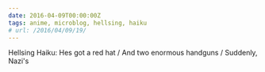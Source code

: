 ```yaml
---
date: 2016-04-09T00:00:00Z
tags: anime, microblog, hellsing, haiku
# url: /2016/04/09/19/
---
```


Hellsing Haiku: Hes got a red hat / And two enormous handguns / Suddenly, Nazi's